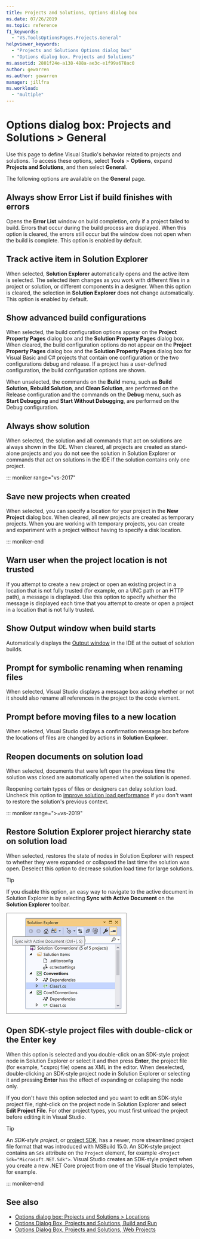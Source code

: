 ```yaml
---
title: Projects and Solutions, Options dialog box
ms.date: 07/26/2019
ms.topic: reference
f1_keywords:
  - "VS.ToolsOptionsPages.Projects.General"
helpviewer_keywords:
  - "Projects and Solutions Options dialog box"
  - "Options dialog box, Projects and Solutions"
ms.assetid: 2801f24e-a138-488a-ae3c-e1f99a678ac0
author: gewarren
ms.author: gewarren
manager: jillfra
ms.workload:
  - "multiple"
---
```

# Options dialog box: Projects and Solutions \> General

Use this page to define Visual Studio's behavior related to projects and solutions. To access these options, select **Tools** > **Options**, expand **Projects and Solutions**, and then select **General**.

The following options are available on the **General** page.

## Always show Error List if build finishes with errors

Opens the **Error List** window on build completion, only if a project failed to build. Errors that occur during the build process are displayed. When this option is cleared, the errors still occur but the window does not open when the build is complete. This option is enabled by default.

## Track active item in Solution Explorer

When selected, **Solution Explorer** automatically opens and the active item is selected. The selected item changes as you work with different files in a project or solution, or different components in a designer. When this option is cleared, the selection in **Solution Explorer** does not change automatically. This option is enabled by default.

## Show advanced build configurations

When selected, the build configuration options appear on the **Project Property Pages** dialog box and the **Solution Property Pages** dialog box. When cleared, the build configuration options do not appear on the **Project Property Pages** dialog box and the **Solution Property Pages** dialog box for Visual Basic and C# projects that contain one configuration or the two configurations debug and release. If a project has a user-defined configuration, the build configuration options are shown.

When unselected, the commands on the **Build** menu, such as **Build Solution**, **Rebuild Solution**, and **Clean Solution**, are performed on the Release configuration and the commands on the **Debug** menu, such as **Start Debugging** and **Start Without Debugging**, are performed on the Debug configuration.

## Always show solution

When selected, the solution and all commands that act on solutions are always shown in the IDE. When cleared, all projects are created as stand-alone projects and you do not see the solution in Solution Explorer or commands that act on solutions in the IDE if the solution contains only one project.

::: moniker range="vs-2017"

## Save new projects when created

When selected, you can specify a location for your project in the **New Project** dialog box. When cleared, all new projects are created as temporary projects. When you are working with temporary projects, you can create and experiment with a project without having to specify a disk location.

::: moniker-end

## Warn user when the project location is not trusted

If you attempt to create a new project or open an existing project in a location that is not fully trusted (for example, on a UNC path or an HTTP path), a message is displayed. Use this option to specify whether the message is displayed each time that you attempt to create or open a project in a location that is not fully trusted.

## Show Output window when build starts

Automatically displays the [Output window](../../ide/reference/output-window.md) in the IDE at the outset of solution builds.

## Prompt for symbolic renaming when renaming files

When selected, Visual Studio displays a message box asking whether or not it should also rename all references in the project to the code element.

## Prompt before moving files to a new location

When selected, Visual Studio displays a confirmation message box before the locations of files are changed by actions in **Solution Explorer**.

## Reopen documents on solution load

When selected, documents that were left open the previous time the solution was closed are automatically opened when the solution is opened.

Reopening certain types of files or designers can delay solution load. Uncheck this option to [improve solution load performance](../../ide/visual-studio-performance-tips-and-tricks.md#disable-automatic-file-restore) if you don't want to restore the solution's previous context.

::: moniker range=">=vs-2019"

## Restore Solution Explorer project hierarchy state on solution load

When selected, restores the state of nodes in Solution Explorer with respect to whether they were expanded or collapsed the last time the solution was open. Deselect this option to decrease solution load time for large solutions.

> [!TIP]
> If you disable this option, an easy way to navigate to the active document in Solution Explorer is by selecting **Sync with Active Document** on the **Solution Explorer** toolbar.
>
> ![Sync with active document in Solution Explorer](media/sync-active-document.png)

## Open SDK-style project files with double-click or the Enter key

When this option is selected and you double-click on an SDK-style project node in Solution Explorer or select it and then press **Enter**, the project file (for example, \*.csproj file) opens as XML in the editor. When deselected, double-clicking an SDK-style project node in Solution Explorer or selecting it and pressing **Enter** has the effect of expanding or collapsing the node only.

If you don't have this option selected and you want to edit an SDK-style project file, right-click on the project node in Solution Explorer and select **Edit Project File**. For other project types, you must first unload the project before editing it in Visual Studio.

> [!TIP]
> An *SDK-style project*, or [project SDK](../../msbuild/how-to-use-project-sdk.md), has a newer, more streamlined project file format that was introduced with MSBuild 15.0. An SDK-style project contains an `Sdk` attribute on the `Project` element, for example `<Project Sdk="Microsoft.NET.Sdk">`. Visual Studio creates an SDK-style project when you create a new .NET Core project from one of the Visual Studio templates, for example.

::: moniker-end

## See also

- [Options dialog box: Projects and Solutions \> Locations](projects-solutions-locations-options.md)
- [Options Dialog Box, Projects and Solutions, Build and Run](../../ide/reference/options-dialog-box-projects-and-solutions-build-and-run.md)
- [Options Dialog Box, Projects and Solutions, Web Projects](../../ide/reference/options-dialog-box-projects-and-solutions-web-projects.md)
